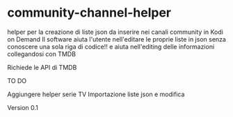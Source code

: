 # community-channel-helper
helper per la creazione di liste json da inserire nei canali community in Kodi on Demand
Il software aiuta l'utente nell'editare le proprie liste in json senza conoscere una sola riga di codice!! e aiuta nell'editing delle informazioni collegandosi con TMDB

Richiede le API di TMDB

TO DO

Aggiungere helper serie TV
Importazione liste json e modifica
 

Version 0.1